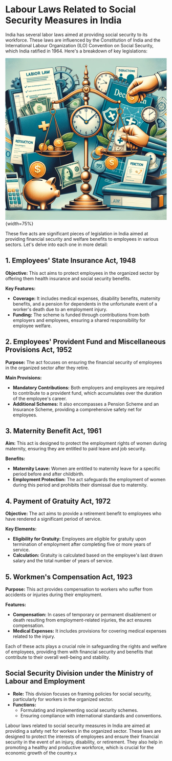 # Labour Laws Related to Social Security Measures in India

India has several labor laws aimed at providing social security to its workforce. These laws are influenced by the Constitution of India and the International Labour Organization (ILO) Convention on Social Security, which India ratified in 1964. Here's a breakdown of key legislations:

![Labour Laws](image-1.png){width=75%}


These five acts are significant pieces of legislation in India aimed at providing financial security and welfare benefits to employees in various sectors. Let's delve into each one in more detail:

## 1. Employees' State Insurance Act, 1948

**Objective:** This act aims to protect employees in the organized sector by offering them health insurance and social security benefits.

**Key Features:**
- **Coverage:** It includes medical expenses, disability benefits, maternity benefits, and a pension for dependents in the unfortunate event of a worker's death due to an employment injury.
- **Funding:** The scheme is funded through contributions from both employers and employees, ensuring a shared responsibility for employee welfare.

## 2. Employees' Provident Fund and Miscellaneous Provisions Act, 1952

**Purpose:** The act focuses on ensuring the financial security of employees in the organized sector after they retire.

**Main Provisions:**
- **Mandatory Contributions:** Both employers and employees are required to contribute to a provident fund, which accumulates over the duration of the employee's career.
- **Additional Schemes:** It also encompasses a Pension Scheme and an Insurance Scheme, providing a comprehensive safety net for employees.

## 3. Maternity Benefit Act, 1961

**Aim:** This act is designed to protect the employment rights of women during maternity, ensuring they are entitled to paid leave and job security.

**Benefits:**
- **Maternity Leave:** Women are entitled to maternity leave for a specific period before and after childbirth.
- **Employment Protection:** The act safeguards the employment of women during this period and prohibits their dismissal due to maternity.

## 4. Payment of Gratuity Act, 1972

**Objective:** The act aims to provide a retirement benefit to employees who have rendered a significant period of service.

**Key Elements:**
- **Eligibility for Gratuity:** Employees are eligible for gratuity upon termination of employment after completing five or more years of service.
- **Calculation:** Gratuity is calculated based on the employee's last drawn salary and the total number of years of service.

## 5. Workmen's Compensation Act, 1923

**Purpose:** This act provides compensation to workers who suffer from accidents or injuries during their employment.

**Features:**
- **Compensation:** In cases of temporary or permanent disablement or death resulting from employment-related injuries, the act ensures compensation.
- **Medical Expenses:** It includes provisions for covering medical expenses related to the injury.

Each of these acts plays a crucial role in safeguarding the rights and welfare of employees, providing them with financial security and benefits that contribute to their overall well-being and stability.


## Social Security Division under the Ministry of Labour and Employment
- **Role:** This division focuses on framing policies for social security, particularly for workers in the organized sector.
- **Functions:**
     * Formulating and implementing social security schemes.
     * Ensuring compliance with international standards and conventions.

Labour laws related to social security measures in India are aimed at providing a safety net for workers in the organized sector. These laws are designed to protect the interests of employees and ensure their financial security in the event of an injury, disability, or retirement. They also help in promoting a healthy and productive workforce, which is crucial for the economic growth of the country.x     
